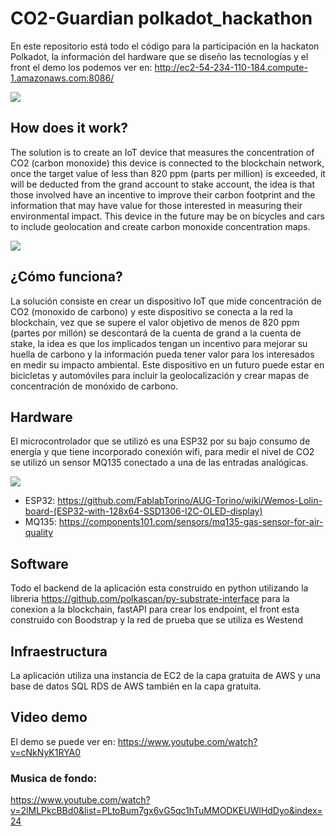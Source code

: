 # CO2-Guardian polkadot_hackathon
En este repositorio está todo el código para la participación en la hackaton Polkadot, la información del hardware que se diseño las tecnologías y el front el demo los podemos ver en: <http://ec2-54-234-110-184.compute-1.amazonaws.com:8086/>

![](/home/oscar/GitHub/polkadot_hackathon/img/logo_hack.png)

## How does it work?
The solution is to create an IoT device that measures the concentration of CO2 (carbon monoxide) this device is connected to the blockchain network, once the target value of less than 820 ppm (parts per million) is exceeded, it will be deducted from the grand account to stake account, the idea is that those involved have an incentive to improve their carbon footprint and the information that may have value for those interested in measuring their environmental impact. This device in the future may be on bicycles and cars to include geolocation and create carbon monoxide concentration maps.

![](/home/oscar/GitHub/polkadot_hackathon/img/cover.jpg)

## ¿Cómo funciona?
La solución consiste en crear un dispositivo IoT que mide concentración de CO2 (monoxido de carbono) y este dispositivo se conecta a la red la blockchain, vez que se supere el valor objetivo de menos de 820 ppm (partes por millón) se descontará de la cuenta de grand a la cuenta de stake, la idea es que los implicados tengan un incentivo para mejorar su huella de carbono y la información pueda tener valor para los interesados en medir su impacto ambiental. Este dispositivo en un futuro puede estar en bicicletas y automóviles para incluir la geolocalización y crear mapas de concentración de monóxido de carbono.



## Hardware
El microcontrolador que se utilizó es una ESP32 por su bajo consumo de energía y que tiene incorporado conexión wifi, para medir el nivel de CO2 se utilizó un sensor MQ135 conectado a una de las entradas analógicas.

![](/home/oscar/GitHub/polkadot_hackathon/img/sensor.jpg)

* ESP32: <https://github.com/FablabTorino/AUG-Torino/wiki/Wemos-Lolin-board-(ESP32-with-128x64-SSD1306-I2C-OLED-display)>
* MQ135: <https://components101.com/sensors/mq135-gas-sensor-for-air-quality>

## Software
Todo el backend de la aplicación esta construido en python utilizando la libreria <https://github.com/polkascan/py-substrate-interface> para la conexion a la blockchain, fastAPI para crear los endpoint, el front esta construido con Boodstrap y la red de prueba que se utiliza es Westend

## Infraestructura
La aplicación utiliza una instancia de EC2 de la capa gratuita de AWS y una base de datos SQL RDS de AWS también en la capa gratuita.

## Video demo
El demo se puede ver en: <https://www.youtube.com/watch?v=cNkNyK1RYA0>

### Musica de fondo:
<https://www.youtube.com/watch?v=2lMLPkcBBd0&list=PLtoBum7gx6vG5qc1hTuMMODKEUWlHdDyo&index=24>
